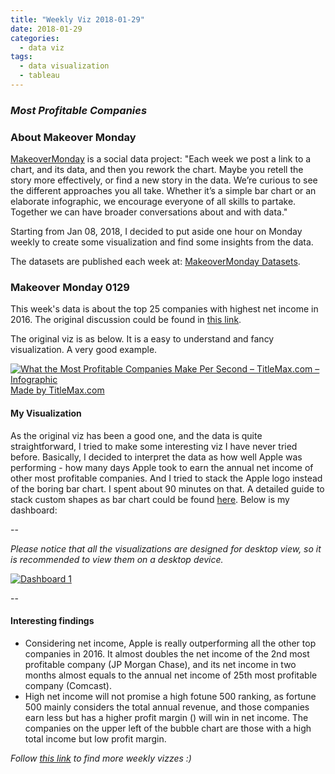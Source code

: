 ```yaml
---
title: "Weekly Viz 2018-01-29"
date: 2018-01-29
categories:
  - data viz
tags:
  - data visualization
  - tableau
---
```


### *Most Profitable Companies*


### About Makeover Monday

[MakeoverMonday](http://www.makeovermonday.co.uk/) is a social data project:
"Each week we post a link to a chart, and its data, and then you rework the chart.
Maybe you retell the story more effectively, or find a new story in the data.
We’re curious to see the different approaches you all take. Whether it’s a simple bar chart or an elaborate infographic, we encourage everyone of all skills to partake.
Together we can have broader conversations about and with data."

Starting from Jan 08, 2018, I decided to put aside one hour on Monday weekly to create some visualization and find some insights from the data.

The datasets are published each week at: [MakeoverMonday Datasets](http://www.makeovermonday.co.uk/data/).

### Makeover Monday 0129

This week's data is about the top 25 companies with highest net income in 2016.
The original discussion could be found in [this link](https://www.titlemax.com/discovery-center/money-finance/most-profitable-companies/).

The original viz is as below. It is a easy to understand and fancy visualization. A very good example.  

<a href="https://www.titlemax.com/discovery-center/money-finance/most-profitable-companies/">
  <img src="https://www.titlemax.com/media/2017/11/what-most-profitable-companies-make-per-second-4.jpg" alt="What the Most Profitable Companies Make Per Second – TitleMax.com – Infographic" title="What the Most Profitable Companies Make Per Second – TitleMax.com – Infographic">
</a>
<br>
<a href="https://www.TitleMax.com" alt="TitleMax.com" title="TitleMax.com">Made by TitleMax.com</a>


#### My Visualization

As the original viz has been a good one, and the data is quite straightforward, I tried to make some interesting viz I have never tried before.
Basically, I decided to interpret the data as how well Apple was performing - how many days Apple took to earn the annual net income of other most profitable companies.
And I tried to stack the Apple logo instead of the boring bar chart. I spent about 90 minutes on that.
A detailed guide to stack custom shapes as bar chart could be found [here](https://www.thedataschool.co.uk/damiana-spadafora/bars-are-boring-use-cute-little-shapes-instead/).
Below is my dashboard:  

--

*Please notice that all the visualizations are designed for desktop view, so it is recommended to view them on a desktop device.*  

<div class='tableauPlaceholder' id='viz1517374882536' style='position: relative'>
<noscript><a href='#'>
  <img alt='Dashboard 1 ' src='https:&#47;&#47;public.tableau.com&#47;static&#47;images&#47;Ma&#47;MakeoverMonday0129&#47;Dashboard1&#47;1_rss.png' style='border: none' />
  </a></noscript>
<object class='tableauViz'  style='display:none;'>
  <param name='host_url' value='https%3A%2F%2Fpublic.tableau.com%2F' />
  <param name='embed_code_version' value='3' />
  <param name='site_root' value='' />
  <param name='name' value='MakeoverMonday0129&#47;Dashboard1' />
  <param name='tabs' value='no' />
  <param name='toolbar' value='yes' />
  <param name='static_image' value='https:&#47;&#47;public.tableau.com&#47;static&#47;images&#47;Ma&#47;MakeoverMonday0129&#47;Dashboard1&#47;1.png' />
  <param name='animate_transition' value='yes' />
  <param name='display_static_image' value='yes' />
  <param name='display_spinner' value='yes' />
  <param name='display_overlay' value='yes' />
  <param name='display_count' value='yes' />
  <param name='filter' value='publish=yes' /></object></div>                
<script type='text/javascript'>
  var divElement = document.getElementById('viz1517374882536');
  var vizElement = divElement.getElementsByTagName('object')[0];
  vizElement.style.width='800px';vizElement.style.height='827px';
  var scriptElement = document.createElement('script');
  scriptElement.src = 'https://public.tableau.com/javascripts/api/viz_v1.js';
  vizElement.parentNode.insertBefore(scriptElement, vizElement);
</script>

--  

#### Interesting findings  
* Considering net income, Apple is really outperforming all the other top companies in 2016. It almost doubles the net income of the 2nd most profitable company (JP Morgan Chase), and its net income in two months almost equals to the annual net income of 25th most profitable company (Comcast).
* High net income will not promise a high fotune 500 ranking, as fortune 500 mainly considers the total annual revenue, and those companies earn less but has a higher profit margin () will win in net income. The companies on the upper left of the bubble chart are those with a high total income but low profit margin.


*Follow [this link](https://yudong-94.github.io/personal-website/project/MakeOverMonday2018/) to find more weekly vizzes :)*